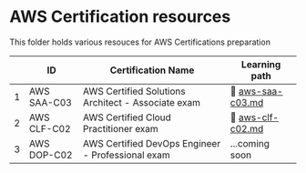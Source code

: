 # AWS Certification resources

This folder holds various resouces for AWS Certifications preparation

|     | ID          | Certification Name                                 | Learning path                                       |
| --- | ----------- | -------------------------------------------------- | --------------------------------------------------- |
| 1   | AWS SAA-C03 | AWS Certified Solutions Architect - Associate exam | 📖 [aws-saa-c03.md](https://github.com/siennafaleiro/AWSHub/blob/main/certification/aws-saa-c03.md) |
| 2   | AWS CLF-C02 | AWS Certified Cloud Practitioner exam              | 📖 [aws-clf-c02.md](https://github.com/siennafaleiro/AWSHub/blob/main/AWS%20CLF-C02.md)       |
| 3   | AWS DOP-C02 | AWS Certified DevOps Engineer - Professional exam  | ...coming soon                                      |
